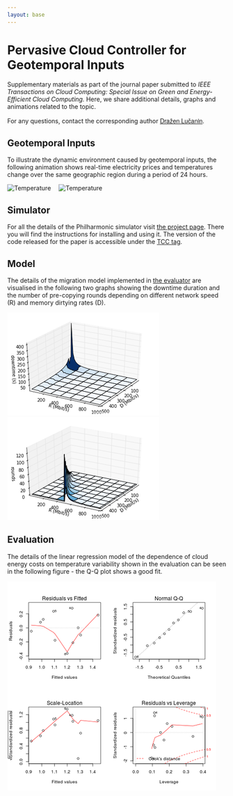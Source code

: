 ```yaml
---
layout: base
---
```


# Pervasive Cloud Controller for Geotemporal Inputs

Supplementary materials as part of the journal paper submitted to
*IEEE Transactions on Cloud Computing: Special Issue on Green and
Energy-Efficient Cloud Computing.* Here, we share additional
details, graphs and animations related to the topic.

For any questions, contact the corresponding author
<a href="http://www.infosys.tuwien.ac.at/staff/drazen/"
style="font-family: 'Helvetica Neue', Helvetica, Arial, sans-serif;">
Dražen Lučanin</a>.

## Geotemporal Inputs

To illustrate the dynamic environment caused by geotemporal inputs,
the following animation shows real-time electricity prices and temperatures
change over the same geographic region during a period of 24 hours.

<img
src="https://dl.dropboxusercontent.com/u/1177591/philharmonic/prices.gif"
alt="Temperature"
style="width: 350px; margin-right: 1em;"> <img
src="https://dl.dropboxusercontent.com/u/1177591/philharmonic/temperature.gif"
alt="Temperature"
style="width: 320px;">

## Simulator

For all the details of the Philharmonic simulator visit [the project page](/).
There you will find the instructions for installing and using it.
The version of the code released for the paper is accessible
under the [TCC tag](https://github.com/philharmonic/philharmonic/tree/TCC/).

## Model

The details of the migration model implemented in
[the evaluator](https://github.com/philharmonic/philharmonic/blob/TCC/philharmonic/scheduler/evaluator.py)
are visualised in the following two graphs showing the downtime duration and the
number of pre-copying rounds depending on different network speed (R) and
memory dirtying rates (D).

![downtime duration](img/migration-downtime.png)
![number of rounds](img/migration-rounds.png)

## Evaluation

The details of the linear regression model of the dependence of cloud
energy costs on temperature variability shown in the evaluation can be
seen in the following figure - the Q-Q plot shows a good fit.

![temperature variation](img/temp_variation-linear_regression.png)
